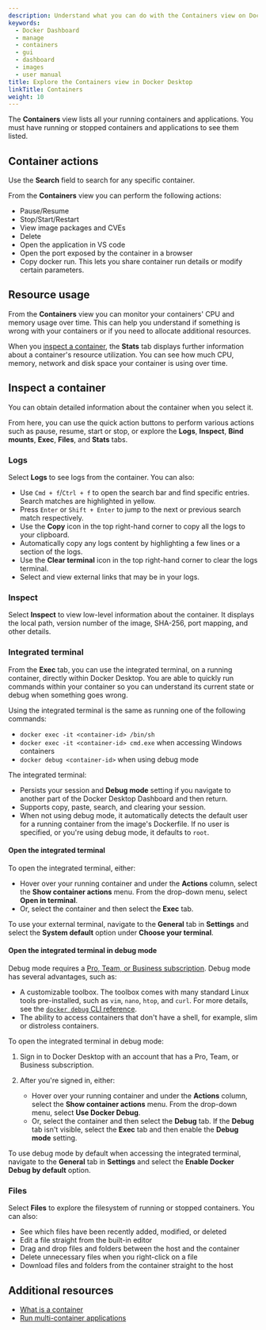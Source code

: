 ```yaml
---
description: Understand what you can do with the Containers view on Docker Dashboard
keywords:
  - Docker Dashboard
  - manage
  - containers
  - gui
  - dashboard
  - images
  - user manual
title: Explore the Containers view in Docker Desktop
linkTitle: Containers
weight: 10
---
```


The **Containers** view lists all your running containers and applications. You must have running or stopped containers and applications to see them listed.

## Container actions

Use the **Search** field to search for any specific container.

From the **Containers** view you can perform the following actions:
- Pause/Resume
- Stop/Start/Restart
- View image packages and CVEs
- Delete
- Open the application in VS code
- Open the port exposed by the container in a browser
- Copy docker run. This lets you share container run details or modify certain parameters.

## Resource usage

From the **Containers** view you can monitor your containers' CPU and memory usage over time. This can help you understand if something is wrong with your containers or if you need to allocate additional resources. 

When you [inspect a container](#inspect-a-container), the **Stats** tab displays further information about a container's resource utilization. You can see how much CPU, memory, network and disk space your container is using over time.

## Inspect a container

You can obtain detailed information about the container when you select it.

From here, you can use the quick action buttons to perform various actions such as pause, resume, start or stop, or explore the **Logs**, **Inspect**, **Bind mounts**, **Exec**, **Files**, and **Stats** tabs. 

### Logs

Select **Logs** to see logs from the container. You can also:

- Use `Cmd + f`/`Ctrl + f` to open the search bar and find specific entries.
  Search matches are highlighted in yellow.
- Press `Enter` or `Shift + Enter` to jump to the next or previous search match
  respectively. 
- Use the **Copy** icon in the top right-hand corner to copy all the logs to
  your clipboard.
- Automatically copy any logs content by highlighting a few lines or a section
  of the logs.
- Use the **Clear terminal** icon in the top right-hand corner to clear the
  logs terminal. 
- Select and view external links that may be in your logs. 

### Inspect

Select **Inspect** to view low-level information about the container. It displays the local path, version number of the image, SHA-256, port mapping, and other details.

### Integrated terminal

From the **Exec** tab, you can use the integrated terminal, on a running
container, directly within Docker Desktop. You are able to quickly run commands
within your container so you can understand its current state or debug when
something goes wrong.

Using the integrated terminal is the same as running one of the following commands:

- `docker exec -it <container-id> /bin/sh`
- `docker exec -it <container-id> cmd.exe` when accessing Windows containers
- `docker debug <container-id>` when using debug mode

The integrated terminal:

- Persists your session and **Debug mode** setting if you navigate to another
  part of the Docker Desktop Dashboard and then return.
- Supports copy, paste, search, and clearing your session.
- When not using debug mode, it automatically detects the default user for a
  running container from the image's Dockerfile. If no user is specified, or
  you're using debug mode, it defaults to `root`.

#### Open the integrated terminal

To open the integrated terminal, either:

- Hover over your running container and under the **Actions** column, select the **Show container actions**
  menu. From the drop-down menu, select **Open in terminal**.
- Or, select the container and then select the **Exec** tab.

To use your external terminal, navigate to the **General** tab in **Settings**
and select the **System default** option under **Choose your terminal**.

#### Open the integrated terminal in debug mode

Debug mode requires a [Pro, Team, or Business subscription](/subscription/details/). Debug mode has several advantages, such as:

- A customizable toolbox. The toolbox comes with many standard Linux tools
  pre-installed, such as `vim`, `nano`, `htop`, and `curl`. For more details, see the [`docker debug` CLI reference](/reference/cli/docker/debug/).
- The ability to access containers that don't have a shell, for example, slim or
  distroless containers.

To open the integrated terminal in debug mode:

1. Sign in to Docker Desktop with an account that has a Pro, Team, or Business
   subscription.
2. After you're signed in, either:

   - Hover over your running container and under the **Actions** column, select the **Show container actions**
     menu. From the drop-down menu, select **Use Docker Debug**.
   - Or, select the container and then select the **Debug** tab. If the
     **Debug** tab isn't visible, select the **Exec** tab and then enable the
     **Debug mode** setting.

To use debug mode by default when accessing the integrated terminal, navigate to
the **General** tab in **Settings** and select the **Enable Docker Debug by
default** option.

### Files

Select **Files** to explore the filesystem of running or stopped containers. You
can also:

- See which files have been recently added, modified, or deleted
- Edit a file straight from the built-in editor
- Drag and drop files and folders between the host and the container
- Delete unnecessary files when you right-click on a file
- Download files and folders from the container straight to the host

## Additional resources

- [What is a container](/get-started/docker-concepts/the-basics/what-is-a-container.md)
- [Run multi-container applications](/get-started/docker-concepts/running-containers/multi-container-applications.md)
